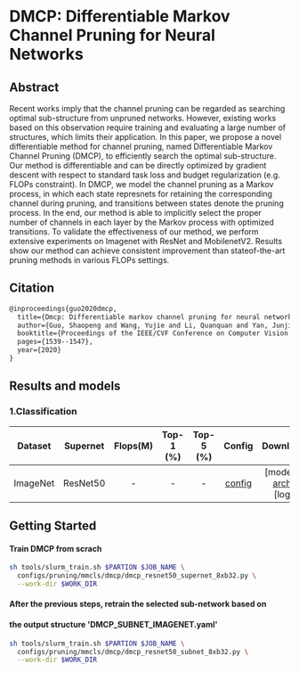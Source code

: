 # DMCP: Differentiable Markov Channel Pruning for Neural Networks

## Abstract

Recent works imply that the channel pruning can be regarded as searching optimal sub-structure from unpruned networks. However, existing works based on this observation require training and evaluating a large number of structures, which limits their application. In this paper, we propose a novel differentiable method for channel pruning, named Differentiable Markov Channel Pruning (DMCP), to efficiently search the optimal sub-structure. Our method is differentiable and can be directly optimized by gradient descent with respect to standard task loss and budget regularization (e.g. FLOPs constraint). In DMCP, we model the channel pruning as a Markov process, in which each state represnets for retaining the corresponding channel during pruning, and transitions between states denote the pruning process. In the end, our method is able to implicitly select the proper number of channels in each layer by the Markov process with optimized transitions. To validate the effectiveness of our method, we perform extensive experiments on Imagenet with ResNet and MobilenetV2. Results show our method can achieve consistent improvement than stateof-the-art pruning methods in various FLOPs settings.

## Citation

```latex
@inproceedings{guo2020dmcp,
  title={Dmcp: Differentiable markov channel pruning for neural networks},
  author={Guo, Shaopeng and Wang, Yujie and Li, Quanquan and Yan, Junjie},
  booktitle={Proceedings of the IEEE/CVF Conference on Computer Vision and Pattern Recognition},
  pages={1539--1547},
  year={2020}
}
```

## Results and models

### 1.Classification

|Dataset|       Supernet      | Flops(M) | Top-1 (%) | Top-5 (%) | Config | Download |
|:---------------------:|:---------------------:|:------:|:---------:|:--------:|:---------:|:------:|
|ImageNet|   ResNet50 |  - | - | - | [config](./dmcp_resnet50_supernet_8xb32.py) | \[model\] / [arch](./DMCP_SUBNET_IMAGENET.yaml)/ \[log\] |

## Getting Started

#### Train DMCP from scrach

```bash
sh tools/slurm_train.sh $PARTION $JOB_NAME \
  configs/pruning/mmcls/dmcp/dmcp_resnet50_supernet_8xb32.py \
  --work-dir $WORK_DIR
```

#### After the previous steps, retrain the selected sub-network based on

#### the output structure 'DMCP_SUBNET_IMAGENET.yaml'

```bash
sh tools/slurm_train.sh $PARTION $JOB_NAME \
  configs/pruning/mmcls/dmcp/dmcp_resnet50_subnet_8xb32.py \
  --work-dir $WORK_DIR
```
